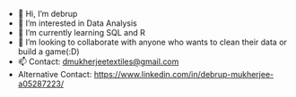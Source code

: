 - 👋 Hi, I’m debrup
- 👀 I’m interested in Data Analysis
- 🌱 I’m currently learning SQL and R
- 💞️ I’m looking to collaborate with anyone who wants to clean their data or build a game(:D)
- 📫 Contact: dmukherjeetextiles@gmail.com
- Alternative Contact: https://www.linkedin.com/in/debrup-mukherjee-a05287223/

<!---
Dmukherjeetextiles/Dmukherjeetextiles is a ✨ special ✨ repository because its `README.md` (this file) appears on your GitHub profile.
You can click the Preview link to take a look at your changes.
--->
